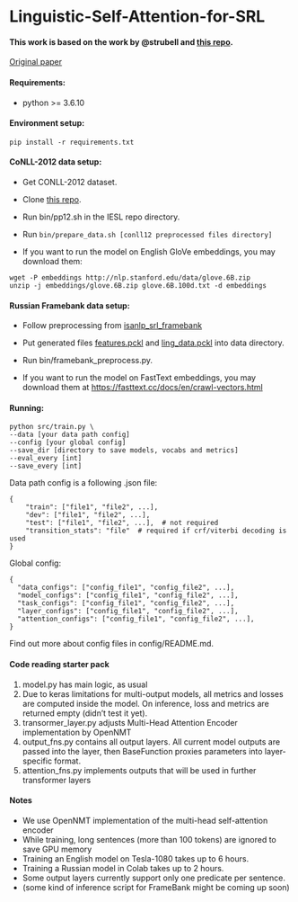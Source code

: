 # Linguistic-Self-Attention-for-SRL

#### This work is based on the work by @strubell and [this repo](https://github.com/strubell/LISA). 

[Original paper](https://arxiv.org/abs/1804.08199)

#### Requirements:

- python >= 3.6.10


#### Environment setup:

```
pip install -r requirements.txt
```

#### CoNLL-2012 data setup:

- Get CONLL-2012 dataset.

- Clone [this repo](https://github.com/iesl/conll2012-preprocess-parsing/tree/master/bin).

- Run bin/pp12.sh in the IESL repo directory.

- Run `bin/prepare_data.sh [conll12 preprocessed files directory]` 

- If you want to run the model on English GloVe embeddings, you may download them:
```
wget -P embeddings http://nlp.stanford.edu/data/glove.6B.zip
unzip -j embeddings/glove.6B.zip glove.6B.100d.txt -d embeddings
```

#### Russian Framebank data setup:

- Follow preprocessing from [isanlp_srl_framebank](https://github.com/IINemo/isanlp_srl_framebank/tree/master/src/training)

- Put generated files [features.pckl](https://github.com/IINemo/isanlp_srl_framebank/blob/d6e2af3c5015ac31070bce076835d4db1f7593ae/src/training/run_extract_features.py)
and [ling_data.pckl](https://github.com/IINemo/isanlp_srl_framebank/blob/ff0c7b5cf3303f290143d87d9c5f1af46abcf3e5/src/training/run_ling_parse.py)
into data directory.

- Run bin/framebank_preprocess.py.

- If you want to run the model on FastText embeddings, you may download them at 
https://fasttext.cc/docs/en/crawl-vectors.html

#### Running:

```
python src/train.py \
--data [your data path config]
--config [your global config]
--save_dir [directory to save models, vocabs and metrics]
--eval_every [int]
--save_every [int]
```

Data path config is a following .json file:
```
{
    "train": ["file1", "file2", ...],
    "dev": ["file1", "file2", ...],
    "test": ["file1", "file2", ...],  # not required
    "transition_stats": "file"  # required if crf/viterbi decoding is used
}
```

Global config:
```
{
  "data_configs": ["config_file1", "config_file2", ...],
  "model_configs": ["config_file1", "config_file2", ...],
  "task_configs": ["config_file1", "config_file2", ...],
  "layer_configs": ["config_file1", "config_file2", ...],
  "attention_configs": ["config_file1", "config_file2", ...],
}
```

Find out more about config files in config/README.md.

#### Code reading starter pack
1. model.py has main logic, as usual
2. Due to keras limitations for multi-output models, all metrics and
losses are computed inside the model.
On inference, loss and metrics are returned empty (didn’t test it yet).
3. transormer_layer.py adjusts Multi-Head Attention Encoder
implementation by OpenNMT
4. output_fns.py contains all output layers. All current model
outputs are passed into the layer, then BaseFunction proxies
parameters into layer-specific format.
5. attention_fns.py implements outputs that will be used in
further transformer layers

#### Notes

- We use OpenNMT implementation of the multi-head self-attention encoder
- While training, long sentences (more than 100 tokens) are ignored to save GPU memory
- Training an English model on Tesla-1080 takes up to 6 hours.
- Training a Russian model in Colab takes up to 2 hours.
- Some output layers currently support only one predicate per sentence.
- (some kind of inference script for FrameBank might be coming up soon)